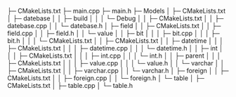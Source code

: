 
├─ CMakeLists.txt
├─ main.cpp
├─ main.h
├─ Models
│  ├─ CMakeLists.txt
│  ├─ datebase
│  │  ├─ build
│  │  │  └─ Debug
│  │  ├─ CMakeLists.txt
│  │  ├─ datebase.cpp
│  │  └─ datebase.h
│  ├─ field
│  │  ├─ CMakeLists.txt
│  │  ├─ field.cpp
│  │  ├─ field.h
│  │  └─ value
│  │     ├─ bit
│  │     │  ├─ bit.cpp
│  │     │  ├─ bit.h
│  │     │  └─ CMakeLists.txt
│  │     ├─ CMakeLists.txt
│  │     ├─ datetime
│  │     │  ├─ CMakeLists.txt
│  │     │  ├─ datetime.cpp
│  │     │  └─ datetime.h
│  │     ├─ int
│  │     │  ├─ CMakeLists.txt
│  │     │  ├─ int.cpp
│  │     │  └─ int.h
│  │     ├─ parent
│  │     │  ├─ CMakeLists.txt
│  │     │  ├─ value.cpp
│  │     │  └─ value.h
│  │     └─ varchar
│  │        ├─ CMakeLists.txt
│  │        ├─ varchar.cpp
│  │        └─ varchar.h
│  ├─ foreign
│  │  ├─ CMakeLists.txt
│  │  ├─ foreign.cpp
│  │  └─ foreign.h
│  └─ table
│     ├─ CMakeLists.txt
│     ├─ table.cpp
│     └─ table.h
